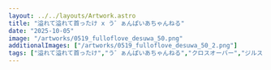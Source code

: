 ```yaml
---
layout: ../../layouts/Artwork.astro
title: "溢れて溢れて首ったけ x う゛ぁんぱいあちゃんねる"
date: "2025-10-05"
image: "/artworks/0519_fulloflove_desuwa_50.png"
additionalImages: ["/artworks/0519_fulloflove_desuwa_50_2.png"]
tags: ["溢れて溢れて首ったけ","う゛ぁんぱいあちゃんねる","クロスオーバー","ジルスト・フォン・アルマーニュ","ミルキュリアス・フォン・アルマーニュ","ヴィスリディア・フォン・アルマーニュ","桂樹美月姫","お気に入り","伺か"]
---
```


